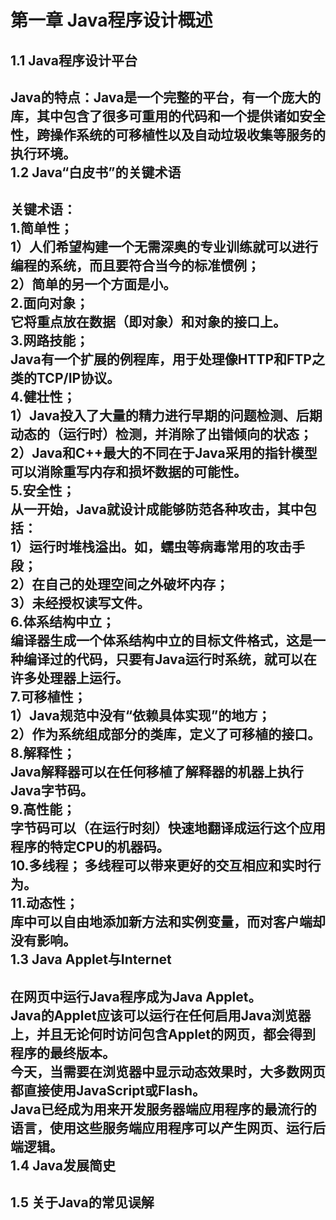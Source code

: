 第一章 Java程序设计概述
===
1.1 Java程序设计平台
---
Java的特点：Java是一个完整的平台，有一个庞大的库，其中包含了很多可重用的代码和一个提供诸如安全性，跨操作系统的可移植性以及自动垃圾收集等服务的执行环境。  
1.2 Java“白皮书”的关键术语
---
关键术语：  
1.简单性；  
1）人们希望构建一个无需深奥的专业训练就可以进行编程的系统，而且要符合当今的标准惯例；  
2）简单的另一个方面是小。  
2.面向对象；  
它将重点放在数据（即对象）和对象的接口上。  
3.网路技能；  
Java有一个扩展的例程库，用于处理像HTTP和FTP之类的TCP/IP协议。  
4.健壮性；  
1）Java投入了大量的精力进行早期的问题检测、后期动态的（运行时）检测，并消除了出错倾向的状态；  
2）Java和C++最大的不同在于Java采用的指针模型可以消除重写内存和损坏数据的可能性。   
5.安全性；  
从一开始，Java就设计成能够防范各种攻击，其中包括：  
1）运行时堆栈溢出。如，蠕虫等病毒常用的攻击手段；  
2）在自己的处理空间之外破坏内存；  
3）未经授权读写文件。  
6.体系结构中立；  
编译器生成一个体系结构中立的目标文件格式，这是一种编译过的代码，只要有Java运行时系统，就可以在许多处理器上运行。  
7.可移植性；  
1）Java规范中没有“依赖具体实现”的地方；  
2）作为系统组成部分的类库，定义了可移植的接口。  
8.解释性；  
Java解释器可以在任何移植了解释器的机器上执行Java字节码。  
9.高性能；  
字节码可以（在运行时刻）快速地翻译成运行这个应用程序的特定CPU的机器码。  
10.多线程；
多线程可以带来更好的交互相应和实时行为。    
11.动态性；  
库中可以自由地添加新方法和实例变量，而对客户端却没有影响。  
1.3 Java Applet与Internet
---
在网页中运行Java程序成为Java Applet。  
Java的Applet应该可以运行在任何启用Java浏览器上，并且无论何时访问包含Applet的网页，都会得到程序的最终版本。  
今天，当需要在浏览器中显示动态效果时，大多数网页都直接使用JavaScript或Flash。  
Java已经成为用来开发服务器端应用程序的最流行的语言，使用这些服务端应用程序可以产生网页、运行后端逻辑。  
1.4 Java发展简史
---
1.5 关于Java的常见误解
---
